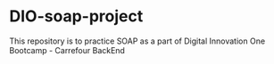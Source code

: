# DIO-soap-project
This repository is to practice SOAP as a part of Digital Innovation One Bootcamp - Carrefour BackEnd
